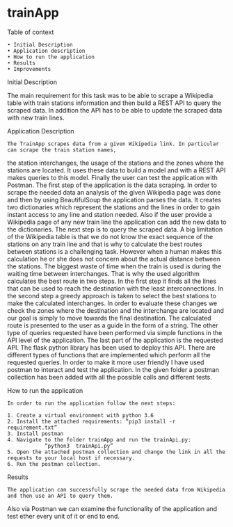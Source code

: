 # trainApp

Table of context

    • Initial Description
    • Application description 
    • How to run the application
    • Results
    • Improvements


Initial Description

The main requirement for this task was to be able to scrape a Wikipedia table with train stations information 
and then build a REST API to query the scraped data. In addition the API has to be able to update the scraped data 
with new train lines.




Application Description

	The TrainApp scrapes data from a given Wikipedia link. In particular can scrape the train station names, 
  the station interchanges, the usage of the stations and the zones where the stations are located. 
  It uses these data to build a model and with a REST API makes queries to this model. 
  Finally the user can test the application with Postman.
	The first step of the application is the data scraping. 
  In order to scrape the needed data an analysis of the given Wikipedia page was done and then by using BeautifulSoup 
  the application parses the data. It creates two dictionaries which represent the stations and the lines in order to 
  gain instant access to any line and station needed. Also if the user provide a  Wikipedia page of any new train line 
  the application can add the new data to the  dictionaries.
	The next step is to query the scraped data. A big limitation of the Wikipedia table is that we do not know the exact 
  sequence of the stations on any train line and that is why to calculate the best routes between stations is a challenging task. However when a human makes this calculation he or she does not concern about the actual distance between the stations. The biggest waste of time when the train is used is during the waiting time between interchanges. That is why the used algorithm calculates the best route in two steps. In the first step it finds all the lines that can be used to reach the destination with the least interconnections. In the second step a greedy approach is taken to select the best stations to make the calculated  interchanges. In order to evaluate these changes we check the zones where the destination and the interchange are located and our goal is simply to move towards the final destination. The calculated route is presented to the user as a guide in the form of a string. The other type of queries requested have been performed via simple functions in the API level of the application.
	The last part of the application is the requested API. The flask python library has been used to deploy this API. 
  There are different types of functions that are implemented which perform all the requested queries. 
  In order to make it more user friendly I have used postman to interact and test the application. 
  In the given folder a postman collection has been added with all the possible calls and different tests.



How to run the application

	In order to run the application follow the next steps:

    1. Create a virtual environment with python 3.6
    2. Install the attached requirements: “pip3 install -r requirement.txt”
    3. Install postman
    4. Navigate to the folder trainApp and run the trainApi.py: 
 				“python3  trainApi.py”
    5. Open the attached postman collection and change the link in all the requests to your local host if necessary.
    6. Run the postman collection.


Results

	The application can successfully scrape the needed data from Wikipedia and then use an API to query them. 
  Also via Postman we can examine the functionality of the application and test ether every unit of it or end to end.


